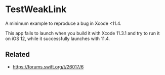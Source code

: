 # TestWeakLink

A minimum example to reproduce a bug in Xcode <11.4.

This app fails to launch when you build it with Xcode 11.3.1
and try to run it on iOS 12, while it successfully launches with 11.4.

## Related

- https://forums.swift.org/t/26017/6
